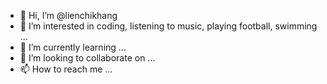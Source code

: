 - 👋 Hi, I’m @lienchikhang
- 👀 I’m interested in coding, listening to music, playing football, swimming ...
- 🌱 I’m currently learning ...
- 💞️ I’m looking to collaborate on ...
- 📫 How to reach me ...

<!---
lienchikhang/lienchikhang is a ✨ special ✨ repository because its `README.md` (this file) appears on your GitHub profile.
You can click the Preview link to take a look at your changes.
--->
